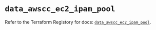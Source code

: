 # `data_awscc_ec2_ipam_pool`

Refer to the Terraform Registory for docs: [`data_awscc_ec2_ipam_pool`](https://registry.terraform.io/providers/hashicorp/awscc/0.70.0/docs/data-sources/ec2_ipam_pool).
